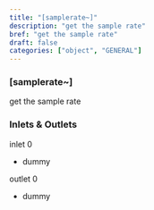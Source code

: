 ```yaml
---
title: "[samplerate~]"
description: "get the sample rate"
bref: "get the sample rate"
draft: false
categories: ["object", "GENERAL"]
---
```


### [samplerate~]

get the sample rate

### Inlets & Outlets

inlet 0

 - dummy

outlet 0

 - dummy
 

